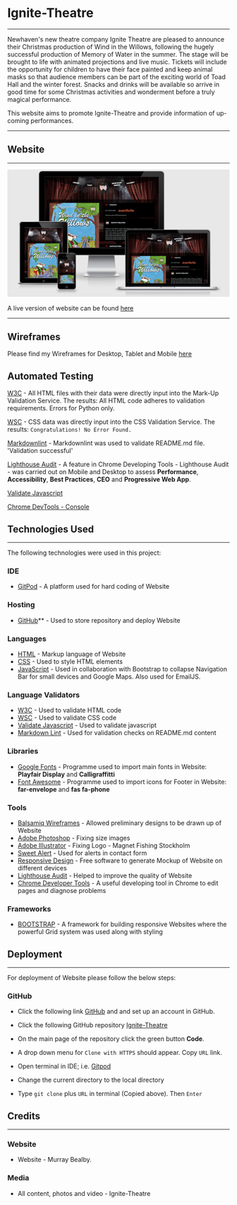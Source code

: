 # Ignite-Theatre

---

Newhaven's new theatre company Ignite Theatre are pleased
to announce their Christmas production of Wind in the
Willows, following the hugely successful production of
Memory of Water in the summer. The stage will be brought
to life with animated projections and live music.
Tickets will include the opportunity for children to have
their face painted and keep animal masks so that audience
members can be part of the exciting world of Toad Hall and
the winter forest. Snacks and drinks will be available so
arrive in good time for some Christmas activities and
wonderment before a truly magical performance.

This website aims to promote Ignite-Theatre and provide
information of up-coming performances.

---
## Website

---

![Mockup Generator](/documentation/readme/mock-up.png/)

A live version of website can be found
[here](https://www.ignite-theatre.com/)

---

## Wireframes

Please find my Wireframes for Desktop, Tablet and Mobile
[here](https://github.com/Bealby/ignite-theatre/blob/master/documentation/readme/ignite-theatre.pdf)
## Automated Testing

[W3C](https://validator.w3.org/) - All HTML files with their data were directly
    input into the Mark-Up Validation Service.
    The results: All HTML code adheres to validation requirements. Errors for
    Python only.

[WSC](https://jigsaw.w3.org/css-validator/) - CSS data was directly input into
    the CSS Validation Service. The results: `Congratulations! No Error Found.`

[Markdownlint](https://github.com/Bealby/markdownlint) - Markdownlint was
used to validate README.md file. 'Validation successful'

[Lighthouse Audit](https://developers.google.com/web/tools/lighthouse/) -
A feature in Chrome Developing Tools - Lighthouse Audit - was carried out
on Mobile and Desktop to assess **Performance**, **Accessibility**,
**Best Practices**, **CEO** and **Progressive Web App**.

[Validate Javascript](https://validatejavascript.com/)

[Chrome DevTools - Console](https://developers.google.com/web/tools/chrome-devtools/)

## Technologies Used

---

The following technologies were used in this project:

### IDE

- [GitPod](https://gitpod.io/workspaces/) - A platform used for hard coding
   of Website

### Hosting

- [GitHub](https://github.com/)** - Used to store repository and deploy Website

### Languages

- [HTML](https://en.wikipedia.org/wiki/HTML) - Markup language of Website
- [CSS](https://en.wikipedia.org/wiki/Cascading_Style_Sheets) - Used to style
   HTML elements
- [JavaScript](https://www.javascript.com/) - Used in collaboration with
   Bootstrap to collapse Navigation Bar for small devices and Google Maps.
   Also used for EmailJS.

### Language Validators

- [W3C](https://validator.w3.org/) - Used to validate HTML code
- [WSC](https://jigsaw.w3.org/css-validator/) - Used to validate CSS code
- [Validate Javascript](https://validatejavascript.com//) - Used to validate
   javascript
- [Markdown Lint](https://github.com/Bealby/markdownlint) - Used for validation
    checks on README.md content

### Libraries

- [Google Fonts](https://fonts.google.com/) - Programme used to import main
   fonts in Website: **Playfair Display** and **Calligraffitti**
- [Font Awesome](https://fontawesome.com/) - Programme used to import icons
   for Footer in Website: **far-envelope** and **fas fa-phone**

### Tools

- [Balsamiq Wireframes](https://balsamiq.com/wireframes/desktop/) - Allowed
   preliminary designs to be drawn up of Website
- [Adobe Photoshop](https://www.adobe.com//) - Fixing size images
- [Adobe Illustrator](https://www.adobe.com//) - Fixing Logo - Magnet Fishing
  Stockholm
- [Sweet Alert](https://sweetalert.js.org/) - Used for alerts in contact form
- [Responsive Design](http://ami.responsivedesign.is/) - Free software
    to generate Mockup of Website on different devices
- [Lighthouse Audit](https://developers.google.com/web/tools/lighthouse/) -
    Helped to improve the quality of Website
- [Chrome Developer Tools](https://www.google.com/chrome/dev/Google) - A useful
   developing tool in Chrome to edit pages and diagnose problems

### Frameworks

- [BOOTSTRAP](https://getbootstrap.com/) - A framework for building responsive
   Websites where the powerful Grid system was used along with styling

## Deployment

---

For deployment of Website please follow the below steps:

### GitHub

- Click the following link [GitHub](https://github.com/) and
  and set up an account in GitHub.

- Click the following GitHub repository [Ignite-Theatre](https://github.com/Bealby/ignite-theatre)

- On the main page of the repository click the green button **Code**.

- A drop down menu for `Clone with HTTPS` should appear. Copy `URL` link.

- Open terminal in IDE; i.e. [Gitpod](https://gitpod.io/)

- Change the current directory to the local directory

- Type `git clone` plus `URL` in terminal (Copied above). Then `Enter`

## Credits

---

### Website

- Website - Murray Bealby.

### Media

- All content, photos and video - Ignite-Theatre

